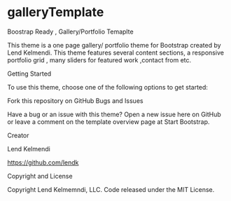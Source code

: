# galleryTemplate
Boostrap Ready , Gallery/Portfolio Temaplte

This theme is a one page gallery/ portfolio theme for Bootstrap created by Lend Kelmendi. This theme features several content sections, a responsive portfolio grid , many sliders for featured work ,contact from etc.

Getting Started

To use this theme, choose one of the following options to get started:


Fork this repository on GitHub
Bugs and Issues

Have a bug or an issue with this theme? Open a new issue here on GitHub or leave a comment on the template overview page at Start Bootstrap.

Creator

Lend Kelmendi


https://github.com/lendk


Copyright and License

Copyright  Lend Kelmemndi, LLC. Code released under the  MIT License.
